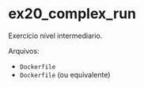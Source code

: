 # ex20_complex_run

Exercício nível intermediario.

Arquivos:
- `Dockerfile`
- `Dockerfile` (ou equivalente)

